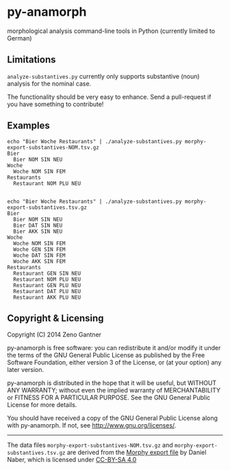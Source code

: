py-anamorph
===========

morphological analysis command-line tools in Python (currently limited to German)


Limitations
-----------

`analyze-substantives.py` currently only supports substantive (noun) analysis for the nominal case.

The functionality should be very easy to enhance.
Send a pull-request if you have something to contribute!


Examples
--------

    echo "Bier Woche Restaurants" | ./analyze-substantives.py morphy-export-substantives-NOM.tsv.gz 
    Bier
      Bier NOM SIN NEU
    Woche
      Woche NOM SIN FEM
    Restaurants
      Restaurant NOM PLU NEU


    echo "Bier Woche Restaurants" | ./analyze-substantives.py morphy-export-substantives.tsv.gz
    Bier
      Bier NOM SIN NEU
      Bier DAT SIN NEU
      Bier AKK SIN NEU
    Woche
      Woche NOM SIN FEM
      Woche GEN SIN FEM
      Woche DAT SIN FEM
      Woche AKK SIN FEM
    Restaurants
      Restaurant GEN SIN NEU
      Restaurant NOM PLU NEU
      Restaurant GEN PLU NEU
      Restaurant DAT PLU NEU
      Restaurant AKK PLU NEU


Copyright & Licensing
---------------------

Copyright (C) 2014 Zeno Gantner

py-anamorph is free software: you can redistribute it and/or modify
it under the terms of the GNU General Public License as published by
the Free Software Foundation, either version 3 of the License, or
(at your option) any later version.

py-anamorph is distributed in the hope that it will be useful,
but WITHOUT ANY WARRANTY; without even the implied warranty of
MERCHANTABILITY or FITNESS FOR A PARTICULAR PURPOSE.  See the
GNU General Public License for more details.

You should have received a copy of the GNU General Public License
along with py-anamorph.  If not, see <http://www.gnu.org/licenses/>.

----

The data files `morphy-export-substantives-NOM.tsv.gz` and `morphy-export-substantives.tsv.gz`
are derived from the
[Morphy export file](http://www.danielnaber.de/morphologie/morphy-export-20110722.tar.gz)
by Daniel Naber,
which is licensed under [CC-BY-SA 4.0](http://creativecommons.org/licenses/by-sa/4.0/)



